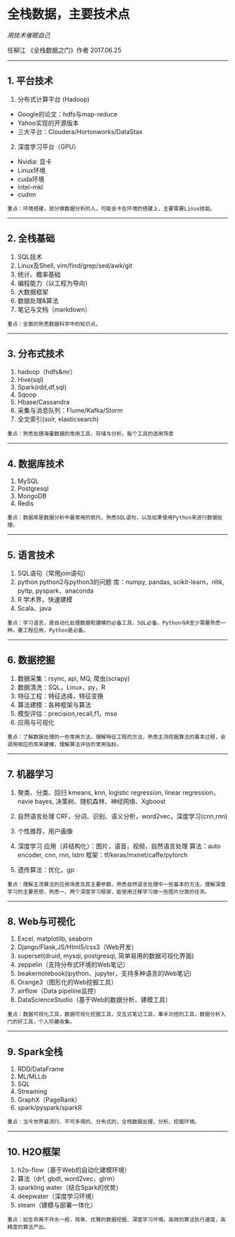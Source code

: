 # 全栈数据，主要技术点


*用技术催眠自己*


任柳江 《全栈数据之门》作者
2017.06.25


---

## 1. 平台技术

1. 分布式计算平台 (Hadoop)

* Google的论文：hdfs与map-reduce
* Yahoo实现的开源版本
* 三大平台：Cloudera/Hortonworks/DataStax

2. 深度学习平台（GPU）

* Nvidia: 显卡
* Linux环境
* cuda环境
* intel-mkl
* cudnn

`重点：环境搭建，部分做数据分析的人，可能会卡在环境的搭建上，主要需要Linux技能。`

---

## 2. 全栈基础

1. SQL技术
1. Linux及Shell, vim/find/grep/sed/awk/git
2. 统计、概率基础
3. 编程能力（以工程为导向）
4. 大数据框架
5. 数据处理&算法
5. 笔记与文档（markdown）

`重点：全面的熟悉数据科学中的知识点。`

---


## 3. 分布式技术

1. hadoop（hdfs&mr）
2. Hive(sql)
3. Spark(rdd,df,sql)
4. Sqoop
5. Hbase/Cassandra
6. 采集与消息队列：Flume/Kafka/Storm
6. 全文索引(solr, elasticsearch)

`重点：熟悉处理海量数据的常用工具，存储与分析，每个工具的适用场景`


---


## 4. 数据库技术
1. MySQL
2. Postgresql
3. MongoDB
4. Redis

`重点：数据库是数据分析中最常用的依托，熟悉SQL语句，以及如果使用Python来进行数据处理。`

---


## 5. 语言技术

1. SQL语句（常用join语句）
1. python
python2与python3的问题
库：numpy, pandas, scikit-learn，nltk, pyltp, pyspark、anaconda
1. R
学术界，快速建模
1. Scala、java

`重点：学习语言，是自动化处理数据和建模的必备工具，SQL必备，Python与R至少需要熟悉一种。要工程应用，Python是必备。`


---

## 6. 数据挖掘
1. 数据采集：rsync, api, MQ, 爬虫(scrapy)
1. 数据清洗：SQL，Linux，py，R
2. 特征工程：特征选择，特征变换
3. 算法建模：各种框架与算法
4. 模型评估：precision,recall,f1，mse
5. 应用与可视化


`重点：了解数据处理的一些常用方法，理解特征工程的方法，熟悉主流挖掘算法的基本过程，会调用相应的库来建模，理解算法评估的常用指标。`

---

## 7. 机器学习
1. 聚类、分类、回归
kmeans, knn, logistic regression, linear regression， navie bayes, 决策树、随机森林、神经网络、Xgboost

1. 自然语言处理
CRF、分词、识别、语义分析，word2vec，深度学习(cnn,rnn)
4. 个性推荐，用户画像

5. 深度学习
应用（非结构化）：图片，语音，视频，自然语言处理
算法：auto encoder, cnn, rnn, lstm
框架：tf/keras/mxnet/caffe/pytorch

6. 遗传算法：优化，gp

`重点：理解主流算法的应用场景及其主要参数，熟悉自然语言处理中一些基本的方法，理解深度学习的主要思想，熟悉一、两个深度学习框架，能使用迁移学习做一些图片分类的任务。`


---

## 8. Web与可视化
1. Excel, matplotlib, seaborn
1. Django/Flask,JS/Html5/css3（Web开发）
1. superset(druid, mysql, postgresql, 简单易用的数据可视化界面)
1. zeppelin（支持分布式环境的Web笔记）
1. beakernotebook(ipython、jupyter，支持多种语言的Web笔记)
2. Orange3（图形化的Web挖掘工具）
3. airflow（Data pipeline监控）
3. DataScienceStudio（基于Web的数据分析、建模工具）

`重点：数据可视化工具，数据可视化挖掘工具，交互式笔记工具，事半功倍的工具，数据分析入门的好工具，个人珍藏收集。`


---

## 9. Spark全栈

1. RDD/DataFrame
3. ML/MLLib
4. SQL
5. Streaming
4. GraphX（PageRank）
5. spark/pyspark/sparkR

`重点：当今世界最流行、不可多得的、分布式的，全栈数据处理、分析、挖掘环境。`

---

## 10. H2O框架

1. h2o-flow（基于Web的自动化建模环境）
2. 算法（drf, gbdt, word2vec，glrm）
3. sparkling water（结合Spark的优势）
4. deepwater（深度学习环境）
5. steam（建模与部署一体化）


`重点：如生命离不开水一般，简单、优雅的数据挖掘、深度学习环境。高效的算法执行速度，高精度的算法产出。`